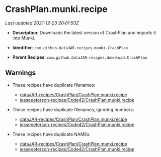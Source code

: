 # CrashPlan.munki.recipe

_Last updated 2021-12-23 20:01:50Z_

- **Description**: Downloads the latest version of CrashPlan and imports it into Munki.

- **Identifier**: `com.github.dataJAR-recipes.munki.CrashPlan`

- **Parent Recipes**: `com.github.dataJAR-recipes.download.CrashPlan`


## Warnings

- These recipes have duplicate filenames:
    - [dataJAR-recipes/CrashPlan/CrashPlan.munki.recipe](/autopkg-dupe-tracker/dataJAR-recipes/CrashPlan/CrashPlan.munki.recipe)
    - [jessepeterson-recipes/Code42/CrashPlan.munki.recipe](/autopkg-dupe-tracker/jessepeterson-recipes/Code42/CrashPlan.munki.recipe)

- These recipes have duplicate filenames, ignoring numbers:
    - [dataJAR-recipes/CrashPlan/CrashPlan.munki.recipe](/autopkg-dupe-tracker/dataJAR-recipes/CrashPlan/CrashPlan.munki.recipe)
    - [jessepeterson-recipes/Code42/CrashPlan.munki.recipe](/autopkg-dupe-tracker/jessepeterson-recipes/Code42/CrashPlan.munki.recipe)

- These recipes have duplicate NAMEs:
    - [dataJAR-recipes/CrashPlan/CrashPlan.munki.recipe](/autopkg-dupe-tracker/dataJAR-recipes/CrashPlan/CrashPlan.munki.recipe)
    - [jessepeterson-recipes/Code42/CrashPlan.munki.recipe](/autopkg-dupe-tracker/jessepeterson-recipes/Code42/CrashPlan.munki.recipe)